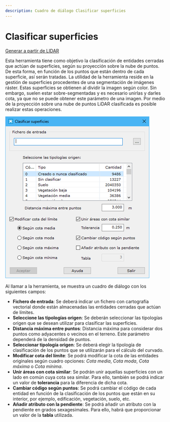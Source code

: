 ```yaml
---
description: Cuadro de diálogo Clasificar superficies
---
```


# Clasificar superficies

[Generar a partir de LIDAR](../../fichas-de-herramientas/ficha-de-herramientas-archivos-lidar/calcular-a-partir-de-lidar.md)

Esta herramienta tiene como objetivo la clasificación de entidades cerradas que actúan de superficies, según su proyección sobre la nube de puntos. De esta forma, en función de los puntos que están dentro de cada superficie, así serán tratadas. La utilidad de la herramienta reside en la gestión de superficies procedentes de una segmentación de imágenes ráster. Estas superficies se obtienen al dividir la imagen según color. Sin embargo, suelen estar sobre-segmentadas y es necesario unirlas y darles cota, ya que no se puede obtener este parámetro de una imagen. Por medio de la proyección sobre una nube de puntos LiDAR clasificada es posible realizar estas operaciones.

![Cuadro de diálogo Clasificar superficies](<../../../.gitbook/assets/image (157).png>)

Al llamar a la herramienta, se muestra un cuadro de diálogo con los siguientes campos:

* **Fichero de entrada**: Se deberá indicar un fichero con cartografía vectorial donde están almacenadas las entidades cerradas que actúan de límites.
* **Seleccione las tipologías origen**: Se deberán seleccionar las tipologías origen que se desean utilizar para clasificar las superficies.
* **Distancia máxima entre puntos**: Distancia máxima para considerar dos puntos como adyacentes o vecinos en el terreno. Este parámetro dependerá de la densidad de puntos.
* **Seleccionar tipología origen**: Se deberá elegir la tipología de clasificación de los puntos que se utilizarán para el cálculo del curvado.
* **Modificar cota del límite**: Se podrá modificar la cota de las entidades originales según cuadro opciones: _Cota media_, _Cota moda_, _Cota máxima_ o _Cota mínima_.
* **Unir áreas con cota similar**: Se podrán unir aquellas superficies con un lado en común cuya cota sea similar. Para ello, también se podrá indicar un valor de **tolerancia** para la diferencia de dicha cota.
* **Cambiar código según puntos**: Se podrá cambiar el código de cada entidad en función de la clasificación de los puntos que están en su interior, por ejemplo, edificación, vegetación, suelo, etc.
* **Añadir atributo con la pendiente**: Se podrá añadir un atributo con la pendiente en grados sexagesimales. Para ello, habrá que proporcionar un valor de la **tabla** utilizada.
